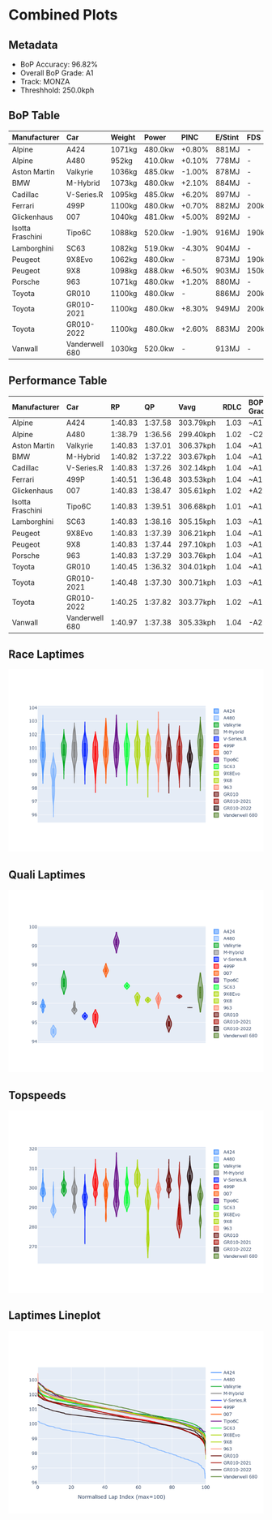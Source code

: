 # Combined Plots

## Metadata

- BoP Accuracy: 96.82%
- Overall BoP Grade: A1
- Track: MONZA
- Threshhold: 250.0kph

## BoP Table
| Manufacturer     | Car            | Weight   | Power   | PINC   | E/Stint   | FDS    | RDP    | QDP    | TDP    |
|:-----------------|:---------------|:---------|:--------|:-------|:----------|:-------|:-------|:-------|:-------|
| Alpine           | A424           | 1071kg   | 480.0kw | +0.80% | 881MJ     | -      | 52.35% | 61.85% | 27.84% |
| Alpine           | A480           | 952kg    | 410.0kw | +0.10% | 778MJ     | -      | 54.51% | 76.19% | 54.04% |
| Aston Martin     | Valkyrie       | 1036kg   | 485.0kw | -1.00% | 878MJ     | -      | 53.59% | 53.33% | 21.51% |
| BMW              | M-Hybrid       | 1073kg   | 480.0kw | +2.10% | 884MJ     | -      | 53.26% | 57.23% | 34.54% |
| Cadillac         | V-Series.R     | 1095kg   | 485.0kw | +6.20% | 897MJ     | -      | 47.80% | 56.73% | 19.63% |
| Ferrari          | 499P           | 1100kg   | 480.0kw | +0.70% | 882MJ     | 200kph | 53.02% | 42.32% | 9.88%  |
| Glickenhaus      | 007            | 1040kg   | 481.0kw | +5.00% | 892MJ     | -      | 46.49% | 46.07% | 47.78% |
| Isotta Fraschini | Tipo6C         | 1088kg   | 520.0kw | -1.90% | 916MJ     | 190kph | 43.95% | 47.22% | 31.53% |
| Lamborghini      | SC63           | 1082kg   | 519.0kw | -4.30% | 904MJ     | -      | 46.33% | 59.50% | 29.33% |
| Peugeot          | 9X8Evo         | 1062kg   | 480.0kw | -      | 873MJ     | 190kph | 48.47% | 51.26% | 16.02% |
| Peugeot          | 9X8            | 1098kg   | 488.0kw | +6.50% | 903MJ     | 150kph | 54.07% | 57.08% | 10.80% |
| Porsche          | 963            | 1071kg   | 480.0kw | +1.20% | 880MJ     | -      | 50.87% | 45.25% | 30.77% |
| Toyota           | GR010          | 1100kg   | 480.0kw | -      | 886MJ     | 200kph | 52.43% | 57.12% | 12.82% |
| Toyota           | GR010-2021     | 1100kg   | 480.0kw | +8.30% | 949MJ     | 200kph | 54.09% | 52.67% | 26.37% |
| Toyota           | GR010-2022     | 1100kg   | 480.0kw | +2.60% | 883MJ     | 200kph | 53.48% | 69.44% | 7.86%  |
| Vanwall          | Vanderwell 680 | 1030kg   | 520.0kw | -      | 913MJ     | -      | 53.41% | 56.28% | 29.85% |

## Performance Table
| Manufacturer     | Car            | RP      | QP      | Vavg      |   RDLC | BOP-Grade   | Match   |
|:-----------------|:---------------|:--------|:--------|:----------|-------:|:------------|:--------|
| Alpine           | A424           | 1:40.83 | 1:37.58 | 303.79kph |   1.03 | ~A1         | 98.77%  |
| Alpine           | A480           | 1:38.79 | 1:36.56 | 299.40kph |   1.02 | -C2         | 70.63%  |
| Aston Martin     | Valkyrie       | 1:40.83 | 1:37.01 | 306.37kph |   1.04 | ~A1         | 100.00% |
| BMW              | M-Hybrid       | 1:40.82 | 1:37.22 | 303.67kph |   1.04 | ~A1         | 98.58%  |
| Cadillac         | V-Series.R     | 1:40.83 | 1:37.26 | 302.14kph |   1.04 | ~A1         | 99.62%  |
| Ferrari          | 499P           | 1:40.51 | 1:36.48 | 303.53kph |   1.04 | ~A1         | 99.81%  |
| Glickenhaus      | 007            | 1:40.83 | 1:38.47 | 305.61kph |   1.02 | +A2         | 94.28%  |
| Isotta Fraschini | Tipo6C         | 1:40.83 | 1:39.51 | 306.68kph |   1.01 | ~A1         | 95.52%  |
| Lamborghini      | SC63           | 1:40.83 | 1:38.16 | 305.15kph |   1.03 | ~A1         | 99.52%  |
| Peugeot          | 9X8Evo         | 1:40.83 | 1:37.39 | 306.21kph |   1.04 | ~A1         | 98.41%  |
| Peugeot          | 9X8            | 1:40.83 | 1:37.44 | 297.10kph |   1.03 | ~A1         | 99.94%  |
| Porsche          | 963            | 1:40.83 | 1:37.29 | 303.76kph |   1.04 | ~A1         | 99.37%  |
| Toyota           | GR010          | 1:40.45 | 1:36.32 | 304.01kph |   1.04 | ~A1         | 99.74%  |
| Toyota           | GR010-2021     | 1:40.48 | 1:37.30 | 300.71kph |   1.03 | ~A1         | 100.00% |
| Toyota           | GR010-2022     | 1:40.25 | 1:37.82 | 303.77kph |   1.02 | ~A1         | 100.00% |
| Vanwall          | Vanderwell 680 | 1:40.97 | 1:37.38 | 305.33kph |   1.04 | -A2         | 94.94%  |

## Race Laptimes
![Race Laptimes](images/race_violin.png)

## Quali Laptimes
![Quali Laptimes](images/quali_violin.png)

## Topspeeds
![Topspeeds](images/topspeed_violin.png)

## Laptimes Lineplot
![Laptimes Lineplot](images/laptime_line.png)

